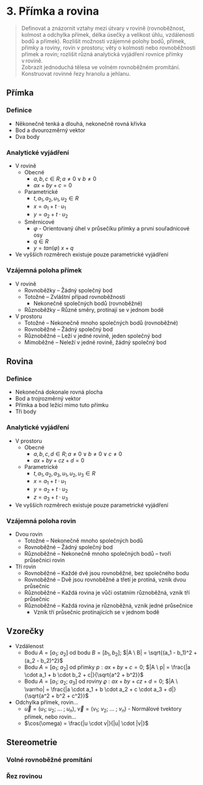 # 3. Přímka a rovina

> Definovat a znázornit vztahy mezi útvary v rovině (rovnoběžnost, kolmost a odchylka přímek, délka úsečky a velikost úhlu, vzdálenosti bodů a přímek).
> Rozlišit možnosti vzájemné polohy bodů, přímek, přímky a roviny, rovin v prostoru; věty o kolmosti nebo rovnoběžnosti přímek a rovin; rozlišit různá analytická vyjádření rovnice přímky v rovině. \
> Zobrazit jednoduchá tělesa ve volném rovnoběžném promítání. Konstruovat rovinné řezy hranolu a jehlanu.

## Přímka

### Definice

- Někonečně tenká a dlouhá, nekonečně rovná křivka
- Bod a dvourozměrný vektor
- Dva body

### Analytické vyjádření

- V rovině
  - Obecné
    - $a, b, c \in R; a \ne 0 \lor b \ne 0$
    - $ax + by + c = 0$
  - Parametrické
    - $t, a_1, a_2, u_1, u_2 \in R$
    - $x = a_1 + t \cdot u_1$
    - $y = a_2 + t \cdot u_2$
  - Směrnicové
    - $\varphi$ - Orientovaný úhel v průsečíku přímky a první souřadnicové osy
    - $q \in R$
    - $y = tan(\varphi) \ x + q$
- Ve vyšších rozměrech existuje pouze parametrické vyjádření

### Vzájemná poloha přímek

- V rovině
  - Rovnoběžky
    – Žádný společný bod
  - Totožné
    – Zvláštní případ rovnoběžnosti
    - Nekonečně společných bodů (rovnoběžné)
  - Různoběžky – Různé směry, protínají se v jednom bodě
- V prostoru
  - Totožné – Nekonečně mnoho společných bodů (rovnoběžné)
  - Rovnoběžné – Žádný společný bod
  - Různoběžné – Leží v jedné rovině, jeden společný bod
  - Mimoběžné – Neleží v jedné rovině, žádný společný bod

## Rovina

### Definice

- Nekonečná dokonale rovná plocha
- Bod a trojrozměrný vektor
- Přímka a bod ležící mimo tuto přímku
- Tři body

### Analytické vyjádření

- V prostoru
  - Obecné
    - $a, b, c, d \in R; a \ne 0 \lor b \ne 0 \lor c \ne 0$
    - $ax + by + cz + d = 0$
  - Parametrické
    - $t, a_1, a_2, a_3, u_1, u_2 , u_3 \in R$
    - $x = a_1 + t \cdot u_1$
    - $y = a_2 + t \cdot u_2$
    - $z = a_3 + t \cdot u_3$
- Ve vyšších rozměrech existuje pouze parametrické vyjádření

### Vzájemná poloha rovin

- Dvou rovin
  - Totožné – Nekonečně mnoho společných bodů
  - Rovnoběžné – Žádný společný bod
  - Různoběžné – Nekonečně mnoho společných bodů – tvoří průsečnici rovin
- Tří rovin
  - Rovnoběžné – Každé dvě jsou rovnoběžné, bez společného bodu
  - Rovnoběžné – Dvě jsou rovnoběžné a třetí je protíná, vznik dvou průsečnic
  - Různoběžné – Každá rovina je vůči ostatním různoběžná, vznik tří průsečnic
  - Různoběžné – Každá rovina je různoběžná, vznik jedné průsečnice
    - Vznik tří průsečnic protínajících se v jednom bodě

## Vzorečky

- Vzdálenost
  - Bodu $A = [a_1; \ a_2]$ od bodu $B = [b_1, b_2]$; $|A \ B| = \sqrt{(a_1 - b_1)^2 + (a_2 - b_2)^2}$
  - Bodu $A = [a_1; \ a_2]$ od přímky $p: ax + by + c = 0$; $|A \ p| = \frac{|a \cdot a_1 + b \cdot b_2 + c|}{\sqrt{a^2 + b^2}}$
  - Bodu $A = [a_1; \ a_2; \ a_3]$ od roviny $\varrho: ax + by +cz + d = 0$; $|A \ \varrho| = \frac{|a \cdot a_1 + b \cdot a_2 + c \cdot a_3 + d|}{\sqrt{a^2 + b^2 + c^2}}$
- Odchylka přímek, rovin...
  - $\vec{u} = (u_1; \ u_2; \ ... \ ; \ u_n)$, $\vec{v} = (v_1; \ v_2; \ ... \ ; \ v_n)$ - Normálové tvektory přímek, nebo rovin...
  - $\cos(\omega) = \frac{|u \cdot v|}{|u| \cdot |v|}$

## Stereometrie

### Volné rovnoběžné promítání

### Řez rovinou
